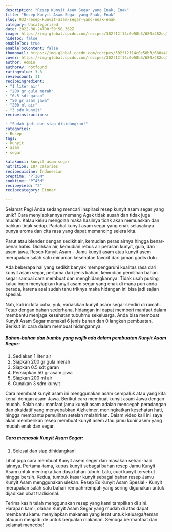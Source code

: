 ```yaml
---
description: "Resep Kunyit Asam Segar yang Enak, Enak"
title: "Resep Kunyit Asam Segar yang Enak, Enak"
slug: 933-resep-kunyit-asam-segar-yang-enak-enak
category: Uncategorized
date: 2022-08-24T00:59:58.362Z
image: https://img-global.cpcdn.com/recipes/302f12f14c0e58b3/680x482cq70/kunyit-asam-segar-foto-resep-utama.jpg
hideToc: false
enableToc: true
enableTocContent: false
thumbnail: https://img-global.cpcdn.com/recipes/302f12f14c0e58b3/680x482cq70/kunyit-asam-segar-foto-resep-utama.jpg
cover: https://img-global.cpcdn.com/recipes/302f12f14c0e58b3/680x482cq70/kunyit-asam-segar-foto-resep-utama.jpg
author: Admin
authorAv: notfound
ratingvalue: 3.8
reviewcount: 11
recipeingredient:
- "1 liter air"
- "200 gr gula merah"
- "0.5 sdt garan"
- "50 gr asam jawa"
- "200 ml air"
- "3 sdm kunyit"
recipeinstructions:

- "Sudah jadi dan siap dihidangkan!"
categories:
- Resep
tags:
- kunyit
- asam
- segar

katakunci: kunyit asam segar 
nutrition: 187 calories
recipecuisine: Indonesian
preptime: "PT20M"
cooktime: "PT45M"
recipeyield: "2"
recipecategory: Dinner

---
```



Selamat Pagi Anda sedang mencari inspirasi resep kunyit asam segar yang unik? Cara menyiapkannya memang Agak tidak susah dan tidak juga mudah. Kalau keliru mengolah maka hasilnya tidak akan memuaskan dan bahkan tidak sedap. Padahal kunyit asam segar yang enak selayaknya punya aroma dan cita rasa yang dapat memancing selera kita.


Parut atau blender dengan sedikit air, kemudian peras airnya hingga benar-benar habis. Didihkan air, kemudian rebus air perasan kunyit, gula, dan asam jawa. Resep Kunyit Asam - Jamu kunyit asam atau kunyit asem merupakan salah satu minuman kesehatan favorit dari jaman gadis dulu.

Ada beberapa hal yang sedikit banyak mempengaruhi kualitas rasa dari kunyit asam segar, pertama dari jenis bahan, kemudian pemilihan bahan segar sampai cara membuat dan menghidangkannya. Tidak usah pusing kalau ingin menyiapkan kunyit asam segar yang enak di mana pun anda berada, karena asal sudah tahu triknya maka hidangan ini bisa jadi sajian spesial.


Nah, kali ini kita coba, yuk, variasikan kunyit asam segar sendiri di rumah. Tetap dengan bahan sederhana, hidangan ini dapat memberi manfaat dalam membantu menjaga kesehatan tubuhmu sekeluarga. Anda bisa membuat Kunyit Asam Segar memakai 6 jenis bahan dan 0 langkah pembuatan. Berikut ini cara dalam membuat hidangannya.

<!--inarticleads1-->

##### Bahan-bahan dan bumbu yang wajib ada dalam pembuatan Kunyit Asam Segar:

1. Sediakan 1 liter air
1. Siapkan 200 gr gula merah
1. Siapkan 0.5 sdt garan
1. Persiapkan 50 gr asam jawa
1. Siapkan 200 ml air
1. Gunakan 3 sdm kunyit


Cara membuat kunyit asam ini menggunakan asam cempaluk atau yang kita kenal dengan asam Jawa. Berikut cara membuat kunyit asam Jawa dengan mudah. Salah satu manfaat jamu kunyit asam adalah mencegah peradangan dan oksidatif yang menyebabkan Alzheimer, meningkatkan kesehatan hati, hingga membantu pemulihan setelah melahirkan. Dalam video kali ini saya akan memberikan resep membuat kunyit asem atau jamu kunir asem yang mudah enak dan segar. 

<!--inarticleads2-->

##### Cara memasak Kunyit Asam Segar:


1. Selesai dan siap dihidangkan!

Lihat juga cara membuat Kunyit asem seger dan masakan sehari-hari lainnya. Pertama-tama, kupas kunyit sebagai bahan resep Jamu Kunyit Asam untuk meningkatkan daya tahan tubuh. Lalu, cuci kunyit tersebut hingga bersih. Kedua, tumbuk kasar kunyit sebagai bahan resep Jamu Kunyit Asam menggunakan ulekan. Resep Es Kunyit Asam Spesial - Kunyit merupakan salah satu bahan rempah-rempah yang sering digunakan untuk dijadikan obat tradisional. 

Terima kasih telah menggunakan resep yang kami tampilkan di sini. Harapan kami, olahan Kunyit Asam Segar yang mudah di atas dapat membantu kamu menyiapkan makanan yang lezat untuk keluarga/teman ataupun menjadi ide untuk berjualan makanan. Semoga bermanfaat dan selamat mencoba!
